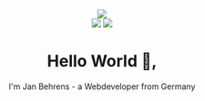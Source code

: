 

<div align="center">
<div>
  <a href="https://www.codewars.com/users/behrens-de" title="codewars">
<img src="https://www.codewars.com/users/behrens-de/badges/large">
  </a></div>
  <img src="https://img.shields.io/github/followers/behrens-de?style=flat&label=GitHub Followers">
<img src="https://img.shields.io/github/stars/behrens-de?style=flat&label=GitHub Stars">

</div>
  <div align="center">
  <h1>Hello World 👋,</h1>
  <p>I'm Jan Behrens - a Webdeveloper from Germany</p>
</div>


